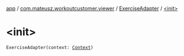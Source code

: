 [app](../../index.md) / [com.mateusz.workoutcustomer.viewer](../index.md) / [ExerciseAdapter](index.md) / [&lt;init&gt;](./-init-.md)

# &lt;init&gt;

`ExerciseAdapter(context: `[`Context`](https://developer.android.com/reference/android/content/Context.html)`)`